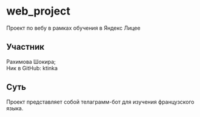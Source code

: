 # web_project
Проект по вебу в рамках обучения в Яндекс Лицее
## Участник
Рахимова Шокира;   
Ник в GitHub: ktinka
## Суть
Проект представляет собой телаграмм-бот для изучения французского языка. 
